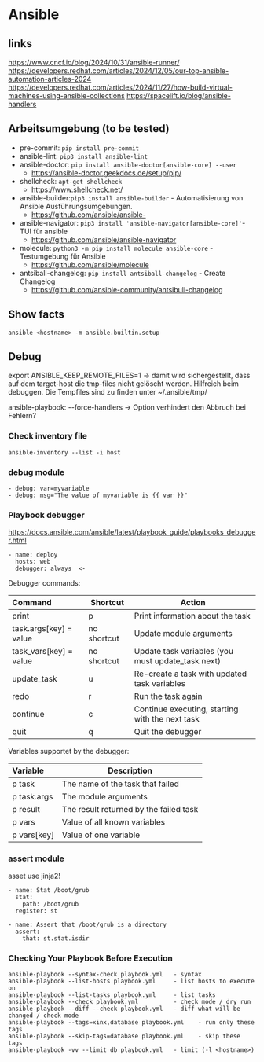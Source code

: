 # Ansible

## links


https://www.cncf.io/blog/2024/10/31/ansible-runner/ 
https://developers.redhat.com/articles/2024/12/05/our-top-ansible-automation-articles-2024
https://developers.redhat.com/articles/2024/11/27/how-build-virtual-machines-using-ansible-collections
https://spacelift.io/blog/ansible-handlers



## Arbeitsumgebung (to be tested)

* pre-commit: `pip install pre-commit`
* ansible-lint: `pip3 install ansible-lint`
* ansible-doctor: `pip install ansible-doctor[ansible-core] --user`
    * https://ansible-doctor.geekdocs.de/setup/pip/
* shellcheck: `apt-get shellcheck`
    * https://www.shellcheck.net/
* ansible-builder:`pip3 install ansible-builder` - Automatisierung von Ansible Ausführungsumgebungen. 
    * https://github.com/ansible/ansible-
* ansible-navigator: `pip3 install 'ansible-navigator[ansible-core]'`- TUI für ansible
    * https://github.com/ansible/ansible-navigator
* molecule: `python3 -m pip install molecule ansible-core` - Testumgebung für Ansible
    * https://github.com/ansible/molecule
* antsiball-changelog: `pip install antsiball-changelog` - Create Changelog
    * https://github.com/ansible-community/antsibull-changelog


## Show facts
`ansible <hostname> -m ansible.builtin.setup`


## Debug

export ANSIBLE_KEEP_REMOTE_FILES=1 -> damit wird sichergestellt, dass auf dem target-host die tmp-files nicht gelöscht werden. Hilfreich beim debuggen. Die Tempfiles sind zu finden unter ~/.ansible/tmp/

ansible-playbook:   --force-handlers  -> Option verhindert den Abbruch bei Fehlern? 

### Check inventory file

`ansible-inventory --list -i host`

### debug module
```
- debug: var=myvariable
- debug: msg="The value of myvariable is {{ var }}"
```

### Playbook debugger

https://docs.ansible.com/ansible/latest/playbook_guide/playbooks_debugger.html

```
- name: deploy 
  hosts: web 
  debugger: always  <- 
```

Debugger commands: 

| Command                | Shortcut    | Action                                            |
| :--------------------- | ----------- | ------------------------------------------------- |
| print                  | p           | Print information about the task                  |
| task.args[key] = value | no shortcut | Update module arguments                           |
| task_vars[key] = value | no shortcut | Update task variables (you must update_task next) |
| update_task            | u           | Re-create a task with updated task variables      |
| redo                   | r           | Run the task again                                |
| continue               | c           | Continue executing, starting with the next task   |
| quit                   | q           | Quit the debugger                                 |

Variables supportet by the debugger:

| Variable    | Description                            |
| :---------- | -------------------------------------- |
| p task      | The name of the task that failed       |
| p task.args | The module arguments                   |
| p result    | The result returned by the failed task |
| p vars      | Value of all known variables           |
| p vars[key] | Value of one variable                  |

### assert module

asset use jinja2! 

```
- name: Stat /boot/grub
  stat:
    path: /boot/grub
  register: st

- name: Assert that /boot/grub is a directory
  assert:
    that: st.stat.isdir
``` 

### Checking Your Playbook Before Execution

```
ansible-playbook --syntax-check playbook.yml   - syntax
ansible-playbook --list-hosts playbook.yml     - list hosts to execute on
ansible-playbook --list-tasks playbook.yml     - list tasks
ansible-playbook --check playbook.yml          - check mode / dry run
ansible-playbook --diff --check playbook.yml   - diff what will be changed / check mode
ansible-playbook --tags=xinx,database playbook.yml    - run only these tags
ansible-playbook --skip-tags=database playbook.yml    - skip these tags
ansible-playbook -vv --limit db playbook.yml   - limit (-l <hostname>)
``` 